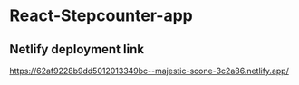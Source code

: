 # React-Stepcounter-app

## Netlify deployment link 

https://62af9228b9dd5012013349bc--majestic-scone-3c2a86.netlify.app/
